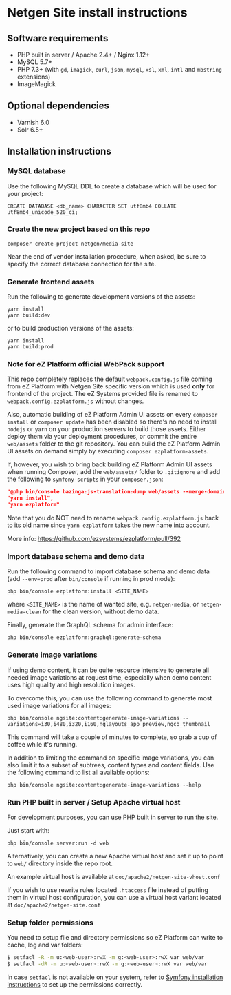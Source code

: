Netgen Site install instructions
================================

Software requirements
---------------------

* PHP built in server / Apache 2.4+ / Nginx 1.12+
* MySQL 5.7+
* PHP 7.3+ (with `gd`, `imagick`, `curl`, `json`, `mysql`, `xsl`, `xml`, `intl` and `mbstring` extensions)
* ImageMagick

Optional dependencies
---------------------

* Varnish 6.0
* Solr 6.5+

Installation instructions
-------------------------

### MySQL database

Use the following MySQL DDL to create a database which will be used for your project:

```mysql
CREATE DATABASE <db_name> CHARACTER SET utf8mb4 COLLATE utf8mb4_unicode_520_ci;
```

### Create the new project based on this repo

```
composer create-project netgen/media-site
```

Near the end of vendor installation procedure, when asked, be sure to specify
the correct database connection for the site.

### Generate frontend assets

Run the following to generate development versions of the assets:

```
yarn install
yarn build:dev
```

or to build production versions of the assets:

```
yarn install
yarn build:prod
```

### Note for eZ Platform official WebPack support

This repo completely replaces the default `webpack.config.js` file coming from eZ Platform with
Netgen Site specific version which is used **only** for frontend of the project. The eZ Systems provided
file is renamed to `webpack.config.ezplatform.js` without changes.

Also, automatic building of eZ Platform Admin UI assets on every `composer install` or `composer update`
has been disabled so there's no need to install `nodejs` or `yarn` on your production servers to build
those assets. Either deploy them via your deployment procedures, or commit the entire `web/assets` folder
to the git repository. You can build the eZ Platform Admin UI assets on demand simply by executing
`composer ezplatform-assets`.

If, however, you wish to bring back building eZ Platform Admin UI assets when running Composer, add the
`web/assets/` folder to `.gitignore` and add the following to `symfony-scripts` in your `composer.json`:

```json
"@php bin/console bazinga:js-translation:dump web/assets --merge-domains",
"yarn install",
"yarn ezplatform"
```

Note that you do NOT need to rename `webpack.config.ezplatform.js` back to its old name since
`yarn ezplatform` takes the new name into account.

More info: https://github.com/ezsystems/ezplatform/pull/392

### Import database schema and demo data

Run the following command to import database schema and demo data (add `--env=prod`
after `bin/console` if running in prod mode):

```
php bin/console ezplatform:install <SITE_NAME>
```

where `<SITE_NAME>` is the name of wanted site, e.g. `netgen-media`,
or `netgen-media-clean` for the clean version, without demo data.

Finally, generate the GraphQL schema for admin interface:

```
php bin/console ezplatform:graphql:generate-schema
```

### Generate image variations

If using demo content, it can be quite resource intensive to generate all needed image variations
at request time, especially when demo content uses high quality and high resolution images.

To overcome this, you can use the following command to generate most used image variations for all images:

```
php bin/console ngsite:content:generate-image-variations --variations=i30,i480,i320,i160,nglayouts_app_preview,ngcb_thumbnail
```

This command will take a couple of minutes to complete, so grab a cup of coffee while it's running.

In addition to limiting the command on specific image variations, you can also limit it to a subset of
subtrees, content types and content fields. Use the following command to list all available options:

```
php bin/console ngsite:content:generate-image-variations --help
```

### Run PHP built in server / Setup Apache virtual host

For development purposes, you can use PHP built in server to run the site.

Just start with:

```
php bin/console server:run -d web
```

Alternatively, you can create a new Apache virtual host and set it up to point
to `web/` directory inside the repo root.

An example virtual host is available at `doc/apache2/netgen-site-vhost.conf`

If you wish to use rewrite rules located `.htaccess` file instead of putting
them in virtual host configuration, you can use a virtual host variant located
at `doc/apache2/netgen-site.conf`

### Setup folder permissions

You need to setup file and directory permissions so eZ Platform can write to cache,
log and var folders:

```bash
$ setfacl -R -m u:<web-user>:rwX -m g:<web-user>:rwX var web/var
$ setfacl -dR -m u:<web-user>:rwX -m g:<web-user>:rwX var web/var
```

In case `setfacl` is not available on your system, refer to [Symfony installation instructions]
to set up the permissions correctly.

[Symfony installation instructions]: https://symfony.com/doc/3.4/setup/file_permissions.html
